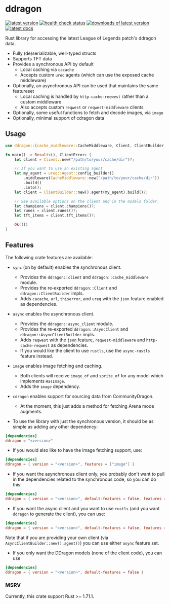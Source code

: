 # ddragon

[![latest version](https://img.shields.io/crates/v/ddragon?style=flat-square)](https://crates.io/crates/ddragon) [![health check status](https://img.shields.io/github/actions/workflow/status/kade-robertson/ddragon/health.yml?label=health&style=flat-square)](https://github.com/kade-robertson/ddragon/actions/workflows/health.yml) [![downloads of latest version](https://img.shields.io/crates/d/ddragon?style=flat-square)](https://crates.io/crates/ddragon) [![latest docs](https://img.shields.io/docsrs/ddragon?style=flat-square)](https://docs.rs/ddragon/latest/ddragon/)

Rust library for accessing the latest League of Legends patch's ddragon data.

- Fully (de)serializable, well-typed structs
- Supports TFT data
- Provides a synchronous API by default
  - Local caching via `cacache`
  - Accepts custom `ureq` agents (which can use the exposed cache middleware)
- Optionally, an asynchronous API can be used that maintains the same featureset
  - Local caching is handled by `http-cache-reqwest` rather than a custom middleware
  - Also accepts custom `reqwest` or `reqwest-middleware` clients
- Optionally, some useful functions to fetch and decode images, via `image`
- Optionally, minimal support of cdragon data

## Usage

```rust
use ddragon::{cache_middleware::CacheMiddleware, Client, ClientBuilder, ClientError};

fn main() -> Result<(), ClientError> {
    let client = Client::new("/path/to/your/cache/dir")?;

    // If you want to use an existing agent
    let my_agent = ureq::Agent::config_builder()
        .middleware(CacheMiddleware::new("/path/to/your/cache/dir"))
        .build()
        .into();
    let client = ClientBuilder::new().agent(my_agent).build()?;

    // See available options on the client and in the models folder.
    let champions = client.champions()?;
    let runes = client.runes()?;
    let tft_items = client.tft_items()?;

    Ok(())
}
```

## Features

The following crate features are available:

- `sync` (on by default) enables the synchronous client.
  - Provides the `ddragon::client` and `ddragon::cache_middleware` module.
  - Provides the re-exported `ddragon::Client` and `ddragon::ClientBuilder` impls.
  - Adds `cacache`, `url`, `thiserror`, and `ureq` with the `json` feature enabled as dependencies.
- `async` enables the asynchronous client.
  - Provides the `ddragon::async_client` module.
  - Provides the re-exported `ddragon::AsyncClient` and `ddragon::AsyncClientBuilder` impls.
  - Adds `reqwest` with the `json` feature, `reqwest-middleware` and `http-cache-reqwest` as dependencies.
  - If you would like the client to use `rustls`, use the `async-rustls` feature instead.
- `image` enables image fetching and caching.

  - Both clients will receive `image_of` and `sprite_of` for any model which implements `HasImage`.
  - Adds the `image` dependency.

- `cdragon` enables support for sourcing data from CommunityDragon.

  - At the moment, this just adds a method for fetching Arena mode augments.

- To use the library with just the synchronous version, it should be as simple as adding any other dependency:

```toml
[dependencies]
ddragon = "<version>"
```

- If you would also like to have the image fetching support, use:

```toml
[dependencies]
ddragon = { version = "<version>", features = ["image"] }
```

- If you want the asynchronous client only, you probably don't want to pull in the dependencies related to the synchronous code, so you can do this:

```toml
[dependencies]
ddragon = { version = "<version>", default-features = false, features = ["async"] }
```

- If you want the async client and you want to use `rustls` (and you want `ddragon` to generate the client), you can use:

```toml
[dependencies]
ddragon = { version = "<version>", default-features = false, features = ["async-rustls"] }
```

Note that if you are providing your own client (via `AsyncClientBuilder::new().agent()`) you can use either `async` feature set.

- If you only want the DDragon models (none of the client code), you can use

```toml
[dependencies]
ddragon = { version = "<version>", default-features = false }
```

### MSRV

Currently, this crate support Rust >= 1.71.1.

